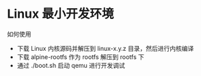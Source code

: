 Linux 最小开发环境
========

如何使用

* 下载 Linux 内核源码并解压到 linux-x.y.z 目录，然后进行内核编译
* 下载 alpine-rootfs 作为 rootfs 解压到 rootfs 下
* 通过 ./boot.sh 启动 qemu 进行开发调试